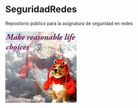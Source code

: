 # SeguridadRedes
Repositorio público para la asignatura de seguridad en redes
<br /><br />
![alt text](https://github.com/Osw1997/SeguridadRedes/blob/master/make_resonable_life_choices.jpg)
